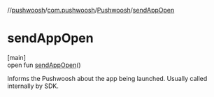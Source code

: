 //[pushwoosh](../../../index.md)/[com.pushwoosh](../index.md)/[Pushwoosh](index.md)/[sendAppOpen](send-app-open.md)

# sendAppOpen

[main]\
open fun [sendAppOpen](send-app-open.md)()

Informs the Pushwoosh about the app being launched. Usually called internally by SDK.
